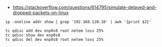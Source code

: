 * https://stackoverflow.com/questions/614795/simulate-delayed-and-dropped-packets-on-linux

```shell
ip -oneline addr show | grep '192.168.120.10' | awk '{print $2}'

tc qdisc add dev enp0s8 root netem loss 25%
tc qdisc show dev enp0s8
tc qdisc del dev enp0s8 root netem loss 25%
```